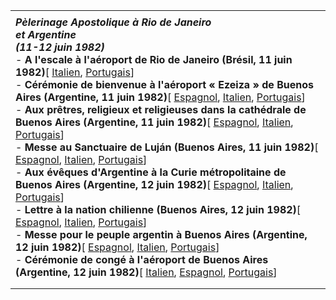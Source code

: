 |     |
| --- |
|  |
| ***Pèlerinage Apostolique à Rio de Janeiro***<br>***et Argentine***<br>***(11-12 juin 1982)***<br>- **A l'escale à l'aéroport de Rio de Janeiro (Brésil, 11 juin 1982)**[ [Italien](/content/john-paul-ii/it/speeches/1982/june/documents/hf_jp-ii_spe_19820611_aeroporto-rio-de-janeiro.html), [Portugais](/content/john-paul-ii/pt/speeches/1982/june/documents/hf_jp-ii_spe_19820611_aeroporto-rio-de-janeiro.html)]<br>- **Cérémonie de bienvenue à l'aéroport « Ezeiza » de Buenos Aires (Argentine, 11 juin 1982)**[ [Espagnol](/content/john-paul-ii/es/speeches/1982/june/documents/hf_jp-ii_spe_19820611_arrivo-buenos-aires.html), [Italien](/content/john-paul-ii/it/speeches/1982/june/documents/hf_jp-ii_spe_19820611_arrivo-buenos-aires.html), [Portugais](/content/john-paul-ii/pt/speeches/1982/june/documents/hf_jp-ii_spe_19820611_arrivo-buenos-aires.html)]<br>- **Aux prêtres, religieux et religieuses dans la cathédrale de Buenos Aires (Argentine, 11 juin 1982)**[ [Espagnol](/content/john-paul-ii/es/speeches/1982/june/documents/hf_jp-ii_spe_19820611_cattedrale-buenos-aires.html), [Italien](/content/john-paul-ii/it/speeches/1982/june/documents/hf_jp-ii_spe_19820611_cattedrale-buenos-aires.html), [Portugais](/content/john-paul-ii/pt/speeches/1982/june/documents/hf_jp-ii_spe_19820611_cattedrale-buenos-aires.html)]<br>- **Messe au Sanctuaire de Luján (Buenos Aires, 11 juin 1982)**[ [Espagnol](/content/john-paul-ii/es/homilies/1982/documents/hf_jp-ii_hom_19820611_buenos-aires.html), [Italien](/content/john-paul-ii/it/homilies/1982/documents/hf_jp-ii_hom_19820611_buenos-aires.html), [Portugais](/content/john-paul-ii/pt/homilies/1982/documents/hf_jp-ii_hom_19820611_buenos-aires.html)]<br>- **Aux évêques d'Argentine à la Curie métropolitaine de Buenos Aires (Argentine, 12 juin 1982)**[ [Espagnol](/content/john-paul-ii/es/speeches/1982/june/documents/hf_jp-ii_spe_19820612_vescovi-argentina.html), [Italien](/content/john-paul-ii/it/speeches/1982/june/documents/hf_jp-ii_spe_19820612_vescovi-argentina.html), [Portugais](/content/john-paul-ii/pt/speeches/1982/june/documents/hf_jp-ii_spe_19820612_vescovi-argentina.html)]<br>- **Lettre à la nation chilienne (Buenos Aires, 12 juin 1982)**[ [Espagnol](/content/john-paul-ii/es/letters/1982/documents/hf_jp-ii_let_19820612_nazione-cilena.html), [Italien](/content/john-paul-ii/it/letters/1982/documents/hf_jp-ii_let_19820612_nazione-cilena.html), [Portugais](/content/john-paul-ii/pt/letters/1982/documents/hf_jp-ii_let_19820612_nazione-cilena.html)]<br>- **Messe pour le peuple argentin à Buenos Aires (Argentine, 12 juin 1982)**[ [Espagnol](/content/john-paul-ii/es/homilies/1982/documents/hf_jp-ii_hom_19820612_popolo-argentina.html), [Italien](/content/john-paul-ii/it/homilies/1982/documents/hf_jp-ii_hom_19820612_popolo-argentina.html), [Portugais](/content/john-paul-ii/pt/homilies/1982/documents/hf_jp-ii_hom_19820612_popolo-argentina.html)]<br>- **Cérémonie de congé à l'aéroport de Buenos Aires (Argentine, 12 juin 1982)**[ [Italien](/content/john-paul-ii/it/speeches/1982/june/documents/hf_jp-ii_spe_19820612_congedo-argentina.html), [Espagnol](/content/john-paul-ii/es/speeches/1982/june/documents/hf_jp-ii_spe_19820612_congedo-argentina.html), [Portugais](/content/john-paul-ii/pt/speeches/1982/june/documents/hf_jp-ii_spe_19820612_congedo-argentina.html)] |
|  |
|  |